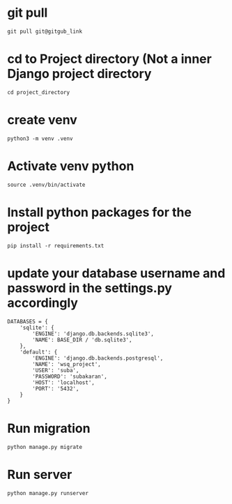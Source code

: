 # git pull 
`git pull git@gitgub_link`

# cd to Project directory (Not a inner Django project directory

`cd project_directory`

# create venv
`python3 -m venv .venv`

# Activate venv python
`source .venv/bin/activate`

# Install python packages for the project
`pip install -r requirements.txt`

# update your database username and password in the settings.py accordingly

```
DATABASES = {
    'sqlite': {
        'ENGINE': 'django.db.backends.sqlite3',
        'NAME': BASE_DIR / 'db.sqlite3',
    },
    'default': {
        'ENGINE': 'django.db.backends.postgresql',
        'NAME': 'wsq_project',
        'USER': 'suba',
        'PASSWORD': 'subakaran',
        'HOST': 'localhost',
        'PORT': '5432',
    }
}
```

# Run migration
`python manage.py migrate`

# Run server 
`python manage.py runserver`






